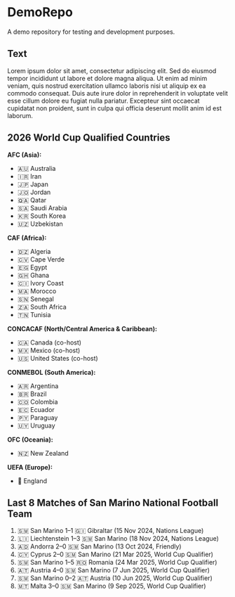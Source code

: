 # DemoRepo
A demo repository for testing and development purposes.

## Text
Lorem ipsum dolor sit amet, consectetur adipiscing elit. Sed do eiusmod tempor incididunt ut labore et dolore magna aliqua. Ut enim ad minim veniam, quis nostrud exercitation ullamco laboris nisi ut aliquip ex ea commodo consequat. Duis aute irure dolor in reprehenderit in voluptate velit esse cillum dolore eu fugiat nulla pariatur. Excepteur sint occaecat cupidatat non proident, sunt in culpa qui officia deserunt mollit anim id est laborum.

## 2026 World Cup Qualified Countries

**AFC (Asia):**
- 🇦🇺 Australia
- 🇮🇷 Iran
- 🇯🇵 Japan
- 🇯🇴 Jordan
- 🇶🇦 Qatar
- 🇸🇦 Saudi Arabia
- 🇰🇷 South Korea
- 🇺🇿 Uzbekistan

**CAF (Africa):**
- 🇩🇿 Algeria
- 🇨🇻 Cape Verde
- 🇪🇬 Egypt
- 🇬🇭 Ghana
- 🇨🇮 Ivory Coast
- 🇲🇦 Morocco
- 🇸🇳 Senegal
- 🇿🇦 South Africa
- 🇹🇳 Tunisia

**CONCACAF (North/Central America & Caribbean):**
- 🇨🇦 Canada (co-host)
- 🇲🇽 Mexico (co-host)
- 🇺🇸 United States (co-host)

**CONMEBOL (South America):**
- 🇦🇷 Argentina
- 🇧🇷 Brazil
- 🇨🇴 Colombia
- 🇪🇨 Ecuador
- 🇵🇾 Paraguay
- 🇺🇾 Uruguay

**OFC (Oceania):**
- 🇳🇿 New Zealand

**UEFA (Europe):**
- 🏴 England

## Last 8 Matches of San Marino National Football Team

1. 🇸🇲 San Marino 1–1 🇬🇮 Gibraltar (15 Nov 2024, Nations League)
2. 🇱🇮 Liechtenstein 1–3 🇸🇲 San Marino (18 Nov 2024, Nations League)
3. 🇦🇩 Andorra 2–0 🇸🇲 San Marino (13 Oct 2024, Friendly)
4. 🇨🇾 Cyprus 2–0 🇸🇲 San Marino (21 Mar 2025, World Cup Qualifier)
5. 🇸🇲 San Marino 1–5 🇷🇴 Romania (24 Mar 2025, World Cup Qualifier)
6. 🇦🇹 Austria 4–0 🇸🇲 San Marino (7 Jun 2025, World Cup Qualifier)
7. 🇸🇲 San Marino 0–2 🇦🇹 Austria (10 Jun 2025, World Cup Qualifier)
8. 🇲🇹 Malta 3–0 🇸🇲 San Marino (9 Sep 2025, World Cup Qualifier)
